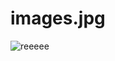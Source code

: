 # images.jpg
![reeeee](https://github.com/Resaherlmbng15/images.jpg/assets/155533216/6b36abee-9572-48bd-9822-fbe3d4b14524)
